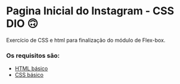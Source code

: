 # Pagina Inicial do Instagram - CSS DIO 🙃

Exercício de CSS e html para finalização do módulo de Flex-box.

### Os requisitos são:

* [HTML básico](https://www.w3schools.com/html/)
* [CSS básico](https://developer.mozilla.org/pt-BR/docs/Web/CSS)

